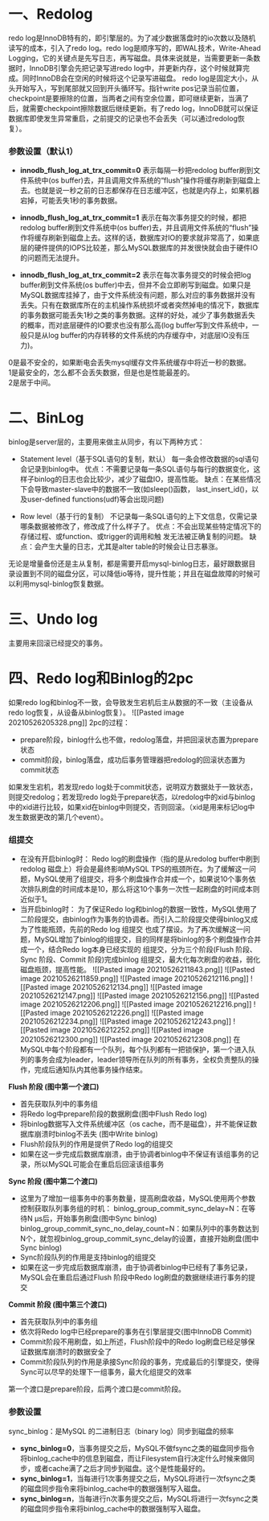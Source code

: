 # 一、Redolog
redo log是InnoDB特有的，即引擎层的。为了减少数据落盘时的io次数以及随机读写的成本，引入了redo log。redo log是顺序写的，即WAL技术，Write-Ahead Logging，它的关键点是先写日志，再写磁盘。具体来说就是，当需要更新一条数据时，InnoDB引擎会先把记录写进redo log中，并更新内存，这个时候就算完成。同时InnoDB会在空闲的时候将这个记录写进磁盘。
redo log是固定大小，从头开始写入，写到尾部就又回到开头循环写。指针write pos记录当前位置，checkpoint是要擦除的位置，当两者之间有空余位置，即可继续更新，当满了后，就需要checkpoint擦除数据后继续更新。有了redo log，InnoDB就可以保证数据库即使发生异常重启，之前提交的记录也不会丢失（可以通过redolog恢复）。

### 参数设置（默认1）
- **innodb\_flush\_log\_at\_trx\_commit=0**
表示每隔一秒把redolog buffer刷到文件系统中(os buffer)去，并且调用文件系统的“flush”操作将缓存刷新到磁盘上去。也就是说一秒之前的日志都保存在日志缓冲区，也就是内存上，如果机器宕掉，可能丢失1秒的事务数据。

- **innodb\_flush\_log\_at\_trx\_commit=1**
表示在每次事务提交的时候，都把redolog buffer刷到文件系统中(os buffer)去，并且调用文件系统的“flush”操作将缓存刷新到磁盘上去。这样的话，数据库对IO的要求就非常高了，如果底层的硬件提供的IOPS比较差，那么MySQL数据库的并发很快就会由于硬件IO的问题而无法提升。

- **innodb\_flush\_log\_at\_trx\_commit=2**
表示在每次事务提交的时候会把log buffer刷到文件系统(os buffer)中去，但并不会立即刷写到磁盘。如果只是MySQL数据库挂掉了，由于文件系统没有问题，那么对应的事务数据并没有丢失。只有在数据库所在的主机操作系统损坏或者突然掉电的情况下，数据库的事务数据可能丢失1秒之类的事务数据。这样的好处，减少了事务数据丢失的概率，而对底层硬件的IO要求也没有那么高(log buffer写到文件系统中，一般只是从log buffer的内存转移的文件系统的内存缓存中，对底层IO没有压力)。

0是最不安全的，如果断电会丢失mysql缓存文件系统缓存中将近一秒的数据。  
1是最安全的，怎么都不会丢失数据，但是也是性能最差的。  
2是居于中间。


# 二、BinLog
binlog是server层的，主要用来做主从同步，有以下两种方式：
- Statement level（基于SQL语句的复制，默认）
每一条会修改数据的sql语句会记录到binlog中。
优点：不需要记录每一条SQL语句与每行的数据变化，这样子binlog的日志也会比较少，减少了磁盘IO，提高性能。
缺点：在某些情况下会导致master-slave中的数据不一致(如sleep()函数， last\_insert\_id()，以及user-defined functions(udf)等会出现问题)

- Row level（基于行的复制）
不记录每一条SQL语句的上下文信息，仅需记录哪条数据被修改了，修改成了什么样子了。
优点：不会出现某些特定情况下的存储过程、或function、或trigger的调用和触 发无法被正确复制的问题。
缺点：会产生大量的日志，尤其是alter table的时候会让日志暴涨。

无论是增量备份还是主从复制，都是需要开启mysql-binlog日志，最好跟数据目录设置到不同的磁盘分区，可以降低io等待，提升性能；并且在磁盘故障的时候可以利用mysql-binlog恢复数据。

# 三、Undo log
主要用来回滚已经提交的事务。

# 四、Redo log和Binlog的2pc
如果redo log和binlog不一致，会导致发生宕机后主从数据的不一致（主设备从redo log恢复，从设备从binlog恢复）。
![[Pasted image 20210526205328.png]]
2pc的过程：
- prepare阶段，binlog什么也不做，redolog落盘，并把回滚状态置为prepare状态
- commit阶段，binlog落盘，成功后事务管理器把redolog的回滚状态置为commit状态

如果发生宕机，若发现redo log处于commit状态，说明双方数据处于一致状态，则提交redolog；若发现redo log处于prepare状态，以redolog中的xid与binlog中的xid进行比较，如果xid在binlog中则提交，否则回滚。（xid是用来标记log中发生数据更改的第几个event）。

### 组提交
- 在没有开启binlog时：
Redo log的刷盘操作（指的是从redolog buffer中刷到redolog 磁盘上）将会是最终影响MySQL TPS的瓶颈所在。为了缓解这一问题，MySQL使用了组提交，将多个刷盘操作合并成一个，如果说10个事务依次排队刷盘的时间成本是10，那么将这10个事务一次性一起刷盘的时间成本则近似于1。
- 当开启binlog时：
为了保证Redo log和binlog的数据一致性，MySQL使用了二阶段提交，由binlog作为事务的协调者。而引入二阶段提交使得binlog又成为了性能瓶颈，先前的Redo log 组提交 也成了摆设。为了再次缓解这一问题，MySQL增加了binlog的组提交，目的同样是将binlog的多个刷盘操作合并成一个，结合Redo log本身已经实现的 组提交，分为三个阶段(Flush 阶段、Sync 阶段、Commit 阶段)完成binlog 组提交，最大化每次刷盘的收益，弱化磁盘瓶颈，提高性能。
![[Pasted image 20210526211843.png]]
![[Pasted image 20210526211859.png]]
![[Pasted image 20210526212116.png]]
![[Pasted image 20210526212134.png]]
![[Pasted image 20210526212147.png]]
![[Pasted image 20210526212156.png]]
![[Pasted image 20210526212206.png]]
![[Pasted image 20210526212216.png]]
![[Pasted image 20210526212226.png]]
![[Pasted image 20210526212234.png]]
![[Pasted image 20210526212243.png]]
![[Pasted image 20210526212252.png]]
![[Pasted image 20210526212300.png]]
![[Pasted image 20210526212308.png]]
在MySQL中每个阶段都有一个队列，每个队列都有一把锁保护，第一个进入队列的事务会成为leader，leader领导所在队列的所有事务，全权负责整队的操作，完成后通知队内其他事务操作结束。

**Flush 阶段 (图中第一个渡口)**
-   首先获取队列中的事务组
-   将Redo log中prepare阶段的数据刷盘(图中Flush Redo log)
-   将binlog数据写入文件系统缓冲区（os cache，而不是磁盘），并不能保证数据库崩溃时binlog不丢失 (图中Write binlog)
-   Flush阶段队列的作用是提供了Redo log的组提交
-   如果在这一步完成后数据库崩溃，由于协调者binlog中不保证有该组事务的记录，所以MySQL可能会在重启后回滚该组事务
    

**Sync 阶段 (图中第二个渡口)**
-   这里为了增加一组事务中的事务数量，提高刷盘收益，MySQL使用两个参数控制获取队列事务组的时机：
    binlog\_group\_commit\_sync\_delay=N：在等待N μs后，开始事务刷盘(图中Sync binlog)
	binlog\_group\_commit\_sync\_no\_delay\_count=N：如果队列中的事务数达到N个，就忽视binlog\_group\_commit\_sync\_delay的设置，直接开始刷盘(图中Sync binlog)
-   Sync阶段队列的作用是支持binlog的组提交 
-   如果在这一步完成后数据库崩溃，由于协调者binlog中已经有了事务记录，MySQL会在重启后通过Flush 阶段中Redo log刷盘的数据继续进行事务的提交

**Commit 阶段 (图中第三个渡口)**
-   首先获取队列中的事务组
-   依次将Redo log中已经prepare的事务在引擎层提交(图中InnoDB Commit)
-   Commit阶段不用刷盘，如上所述，Flush阶段中的Redo log刷盘已经足够保证数据库崩溃时的数据安全了
-   Commit阶段队列的作用是承接Sync阶段的事务，完成最后的引擎提交，使得Sync可以尽早的处理下一组事务，最大化组提交的效率

第一个渡口是prepare阶段，后两个渡口是commit阶段。
### 参数设置
sync\_binlog：是MySQL 的二进制日志（binary log）同步到磁盘的频率
- **sync\_binlog=0**，当事务提交之后，MySQL不做fsync之类的磁盘同步指令将binlog\_cache中的信息到磁盘，而让Filesystem自行决定什么时候来做同步，或者cache满了之后才同步到磁盘。这个是性能最好的。
- **sync\_binlog=1**，当每进行1次事务提交之后，MySQL将进行一次fsync之类的磁盘同步指令来将binlog\_cache中的数据强制写入磁盘。
- **sync\_binlog=n**，当每进行n次事务提交之后，MySQL将进行一次fsync之类的磁盘同步指令来将binlog\_cache中的数据强制写入磁盘。
